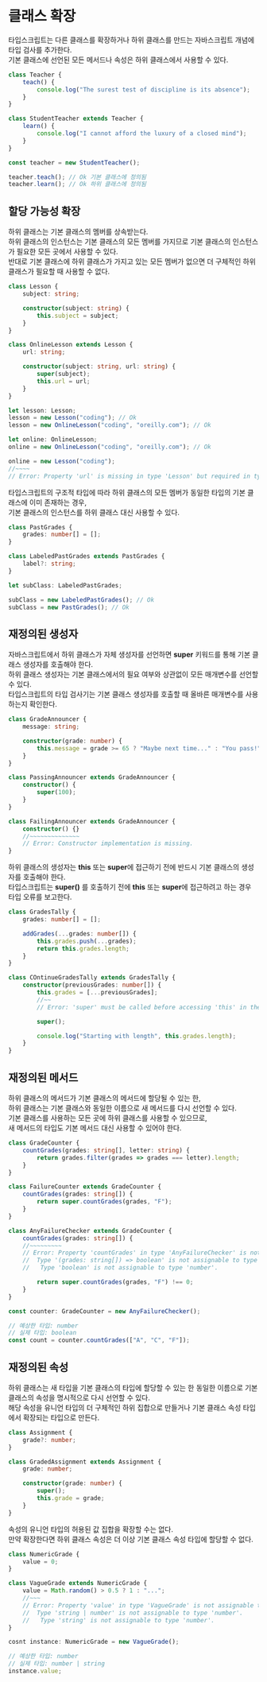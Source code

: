 # 클래스 확장
타입스크립트는 다른 클래스를 확장하거나 하위 클래스를 만드는 자바스크립트 개념에 타입 검사를 추가한다.  
기본 클래스에 선언된 모든 메서드나 속성은 하위 클래스에서 사용할 수 있다.  
```typescript
class Teacher {
    teach() {
        console.log("The surest test of discipline is its absence");
    }
}

class StudentTeacher extends Teacher {
    learn() {
        console.log("I cannot afford the luxury of a closed mind");
    }
}

const teacher = new StudentTeacher();

teacher.teach(); // Ok 기본 클래스에 정의됨
teacher.learn(); // Ok 하위 클래스에 정의됨
```

## 할당 가능성 확장
하위 클래스는 기본 클래스의 멤버를 상속받는다.  
하위 클래스의 인스턴스는 기본 클래스의 모든 멤버를 가지므로 기본 클래스의 인스턴스가 필요한 모든 곳에서 사용할 수 있다.  
반대로 기본 클래스에 하위 클래스가 가지고 있는 모든 멤버가 없으면 더 구체적인 하위 클래스가 필요할 때 사용할 수 없다.
```typescript
class Lesson {
    subject: string;

    constructor(subject: string) {
        this.subject = subject;
    }
}

class OnlineLesson extends Lesson {
    url: string;

    constructor(subject: string, url: string) {
        super(subject);
        this.url = url;
    }
}

let lesson: Lesson;
lesson = new Lesson("coding"); // Ok
lesson = new OnlineLesson("coding", "oreilly.com"); // Ok

let online: OnlineLesson;
online = new OnlineLesson("coding", "oreilly.com"); // Ok

online = new Lesson("coding");
//~~~~
// Error: Property 'url' is missing in type 'Lesson' but required in type 'OnlineLesson'.
```

타입스크립트의 구조적 타입에 따라 하위 클래스의 모든 멤버가 동일한 타입의 기본 클래스에 이미 존재하는 경우,   
기본 클래스의 인스턴스를 하위 클래스 대신 사용할 수 있다.  
```typescript
class PastGrades {
    grades: number[] = [];
}

class LabeledPastGrades extends PastGrades {
    label?: string;
}

let subClass: LabeledPastGrades;

subClass = new LabeledPastGrades(); // Ok
subClass = new PastGrades(); // Ok
```

## 재정의된 생성자
자바스크립트에서 하위 클래스가 자체 생성자를 선언하면 **super** 키워드를 통해 기본 클래스 생성자를 호출해야 한다.  
하위 클래스 생성자는 기본 클래스에서의 필요 여부와 상관없이 모든 매개변수를 선언할 수 있다.  
타입스크립트의 타입 검사기는 기본 클래스 생성자를 호출할 때 올바른 매개변수를 사용하는지 확인한다.
```typescript
class GradeAnnouncer {
    message: string;

    constructor(grade: number) {
        this.message = grade >= 65 ? "Maybe next time..." : "You pass!";
    }
}

class PassingAnnouncer extends GradeAnnouncer {
    constructor() {
        super(100);
    }
}

class FailingAnnouncer extends GradeAnnouncer {
    constructor() {}
    //~~~~~~~~~~~~~~
    // Error: Constructor implementation is missing.
}
```

하위 클래스의 생성자는 **this** 또는 **super**에 접근하기 전에 반드시 기본 클래스의 생성자를 호출해야 한다.  
타입스크립트는 **super()** 를 호출하기 전에 **this** 또는 **super**에 접근하려고 하는 경우 타입 오류를 보고한다.
```typescript
class GradesTally {
    grades: number[] = [];

    addGrades(...grades: number[]) {
        this.grades.push(...grades);
        return this.grades.length;
    }
}

class COntinueGradesTally extends GradesTally {
    constructor(previousGrades: number[]) {
        this.grades = [...previousGrades];
        //~~
        // Error: 'super' must be called before accessing 'this' in the constructor of a derived class.

        super();

        console.log("Starting with length", this.grades.length);
    }
}
```

## 재정의된 메서드
하위 클래스의 메서드가 기본 클래스의 메서드에 할당될 수 있는 한,  
하위 클래스는 기본 클래스와 동일한 이름으로 새 메서드를 다시 선언할 수 있다.  
기본 클래스를 사용하는 모든 곳에 하위 클래스를 사용할 수 있으므로,  
새 메서드의 타입도 기본 메서드 대신 사용할 수 있어야 한다.
```typescript
class GradeCounter {
    countGrades(grades: string[], letter: string) {
        return grades.filter(grades => grades === letter).length;
    }
}

class FailureCounter extends GradeCounter {
    countGrades(grades: string[]) {
        return super.countGrades(grades, "F");
    }
}

class AnyFailureChecker extends GradeCounter {
    countGrades(grades: string[]) {
    //~~~~~~~~~
    // Error: Property 'countGrades' in type 'AnyFailureChecker' is not assignable to the same property in base type 'GradeCounter'.
    //  Type '(grades: string[]) => boolean' is not assignable to type '(grades: string[], letter: string) => number'.
    //   Type 'boolean' is not assignable to type 'number'.

        return super.countGrades(grades, "F") !== 0;
    }
}

const counter: GradeCounter = new AnyFailureChecker();

// 예상한 타입: number
// 실제 타입: boolean
const count = counter.countGrades(["A", "C", "F"]);
```

## 재정의된 속성
하위 클래스는 새 타입을 기본 클래스의 타입에 할당할 수 있는 한 동일한 이름으로 기본 클래스의 속성을 명시적으로 다시 선언할 수 있다.  
해당 속성을 유니언 타입의 더 구체적인 하위 집합으로 만들거나 기본 클래스 속성 타입에서 확장되는 타입으로 만든다.
```typescript
class Assignment {
    grade?: number;
}

class GradedAssignment extends Assignment {
    grade: number;

    constructor(grade: number) {
        super();
        this.grade = grade;
    }
}
```
속성의 유니언 타입의 허용된 값 집합을 확장할 수는 없다.  
만약 확장한다면 하위 클래스 속성은 더 이상 기본 클래스 속성 타입에 할당할 수 없다.
```typescript
class NumericGrade {
    value = 0;
}

class VagueGrade extends NumericGrade {
    value = Math.random() > 0.5 ? 1 : "...";
    //~~~
    // Error: Property 'value' in type 'VagueGrade' is not assignable to the same property in base type 'NumericGrade'.
    //  Type 'string | number' is not assignable to type 'number'.
    //   Type 'string' is not assignable to type 'number'.
}

cosnt instance: NumericGrade = new VagueGrade();

// 예상한 타입: number
// 실제 타입: number | string
instance.value;
```